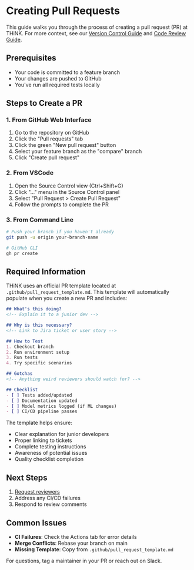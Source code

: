 # Creating Pull Requests

This guide walks you through the process of creating a pull request (PR) at THiNK. For more context, see our [Version Control Guide](../version-control/version-control.md) and [Code Review Guide](../code-review/code-review.md).

## Prerequisites
- Your code is committed to a feature branch
- Your changes are pushed to GitHub
- You've run all required tests locally

## Steps to Create a PR

### 1. From GitHub Web Interface
1. Go to the repository on GitHub
2. Click the "Pull requests" tab
3. Click the green "New pull request" button
4. Select your feature branch as the "compare" branch
5. Click "Create pull request"

### 2. From VSCode
1. Open the Source Control view (Ctrl+Shift+G)
2. Click "..." menu in the Source Control panel
3. Select "Pull Request > Create Pull Request"
4. Follow the prompts to complete the PR

### 3. From Command Line
```bash
# Push your branch if you haven't already
git push -u origin your-branch-name

# GitHub CLI
gh pr create
```

## Required Information
THiNK uses an official PR template located at `.github/pull_request_template.md`. This template will automatically populate when you create a new PR and includes:

```markdown
## What's this doing?
<!-- Explain it to a junior dev -->

## Why is this necessary?
<!-- Link to Jira ticket or user story -->

## How to Test
1. Checkout branch
2. Run environment setup
3. Run tests
4. Try specific scenarios

## Gotchas
<!-- Anything weird reviewers should watch for? -->

## Checklist
- [ ] Tests added/updated
- [ ] Documentation updated
- [ ] Model metrics logged (if ML changes)
- [ ] CI/CD pipeline passes
```

The template helps ensure:
- Clear explanation for junior developers
- Proper linking to tickets
- Complete testing instructions
- Awareness of potential issues
- Quality checklist completion

## Next Steps
1. [Request reviewers](../code-review/code-review.md)
2. Address any CI/CD failures
3. Respond to review comments

## Common Issues
- **CI Failures**: Check the Actions tab for error details
- **Merge Conflicts**: Rebase your branch on main
- **Missing Template**: Copy from `.github/pull_request_template.md`

For questions, tag a maintainer in your PR or reach out on Slack.
